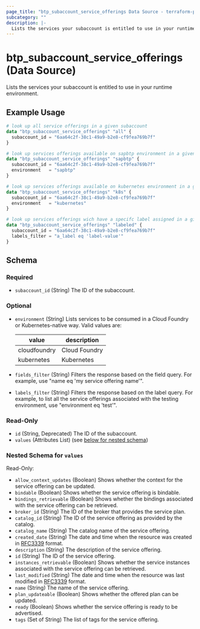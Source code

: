 ```yaml
---
page_title: "btp_subaccount_service_offerings Data Source - terraform-provider-btp"
subcategory: ""
description: |-
  Lists the services your subaccount is entitled to use in your runtime environment.
---
```


# btp_subaccount_service_offerings (Data Source)

Lists the services your subaccount is entitled to use in your runtime environment.

## Example Usage

```terraform
# look up all service offerings in a given subaccount 
data "btp_subaccount_service_offerings" "all" {
  subaccount_id = "6aa64c2f-38c1-49a9-b2e8-cf9fea769b7f"
}

# look up services offerings available on sapbtp environment in a given subaccount
data "btp_subaccount_service_offerings" "sapbtp" {
  subaccount_id = "6aa64c2f-38c1-49a9-b2e8-cf9fea769b7f"
  environment   = "sapbtp"
}

# look up services offerings available on kubernetes environment in a given subaccount
data "btp_subaccount_service_offerings" "k8s" {
  subaccount_id = "6aa64c2f-38c1-49a9-b2e8-cf9fea769b7f"
  environment   = "kubernetes"
}

# look up services offerings wich have a specifc label assigned in a given subaccount
data "btp_subaccount_service_offerings" "labeled" {
  subaccount_id = "6aa64c2f-38c1-49a9-b2e8-cf9fea769b7f"
  labels_filter = "a_label eq 'label-value'"
}
```

<!-- schema generated by tfplugindocs -->
## Schema

### Required

- `subaccount_id` (String) The ID of the subaccount.

### Optional

- `environment` (String) Lists services to be consumed in a Cloud Foundry or Kubernetes-native way. Valid values are: 
 
  | value | description | 
  | --- | --- | 
  | cloudfoundry | Cloud Foundry | 
  | kubernetes | Kubernetes |
- `fields_filter` (String) Filters the response based on the field query. For example, use "name eq 'my service offering name'".
- `labels_filter` (String) Filters the response based on the label query.  For example, to list all the service offerings associated with the testing environment, use "environment eq 'test'".

### Read-Only

- `id` (String, Deprecated) The ID of the subaccount.
- `values` (Attributes List) (see [below for nested schema](#nestedatt--values))

<a id="nestedatt--values"></a>
### Nested Schema for `values`

Read-Only:

- `allow_context_updates` (Boolean) Shows whether the context for the service offering can be updated.
- `bindable` (Boolean) Shows whether the service offering is bindable.
- `bindings_retrievable` (Boolean) Shows whether the bindings associated with the service offering can be retrieved.
- `broker_id` (String) The ID of the broker that provides the service plan.
- `catalog_id` (String) The ID of the service offering as provided by the catalog.
- `catalog_name` (String) The catalog name of the service offering.
- `created_date` (String) The date and time when the resource was created in [RFC3339](https://www.ietf.org/rfc/rfc3339.txt) format.
- `description` (String) The description of the service offering.
- `id` (String) The ID of the service offering.
- `instances_retrievable` (Boolean) Shows whether the service instances associated with the service offering can be retrieved.
- `last_modified` (String) The date and time when the resource was last modified in [RFC3339](https://www.ietf.org/rfc/rfc3339.txt) format.
- `name` (String) The name of the service offering.
- `plan_updateable` (Boolean) Shows whether the offered plan can be updated.
- `ready` (Boolean) Shows whether the service offering is ready to be advertised.
- `tags` (Set of String) The list of tags for the service offering.